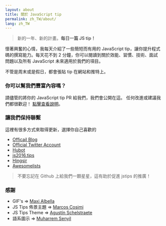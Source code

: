 ```yaml
---
layout: about
title: 關於 JavaScript tip
permalink: zh_TW/about/
lang: zh_TW
---
```


> 新的一年、新的計畫。**每日一篇 JS tip！**

懷著興奮的心情，我每天介紹了一些簡短而有用的 JavaScript tip，讓你提升程式碼的撰寫能力。每天花不到 2 分鐘，你可以閱讀到關於效能、習慣、技術、面試問題以及所有 JavaScript 未來適用於我們的項目。

不管是周末或是假日，都會張貼 tip 在網站和推特上。

### 你可以幫我們豐富內容嗎？
請儘管的將你的 JavaScript tip PR 給我們，我們會公開在這。
任何改進或建議我們都很歡迎！
[點擊查看說明](https://github.com/loverajoel/jstips/blob/master/CONTRIBUTING.md)。

### 讓我們保持聯繫

這裡有很多方式來取得更新，選擇你自己喜歡的

- [Officail Blog](http://www.jstips.co)
- [Official Twitter Account](https://twitter.com/tips_js)
- [Hubot](https://github.com/dggriffin/hubot-jstips)
- [js2016.tips](http://js2016.tips/)
- [Hingsir](http://hingsir.com/jstips-site/dist/tips/)
- [Awesomelists](https://awesomelists.top/#/repos/loverajoel/jstips)

> 不要忘記在 Github 上給我們一顆星星，這有助於促進 jstips 的推廣！

### 感謝

- GIF's => [Maxi Albella](https://dribbble.com/maxialbella)
- JS Tips 佈景主題 => [Marcos Cosimi](https://github.com/markoscc)
- JS Tips Theme => [Agustín Schelstraete](http://www.aschelstraete.com/)
- 語系圖示 => [Muharrem Senyil](https://dribbble.com/shots/1211759-Free-195-Flat-Flags)
